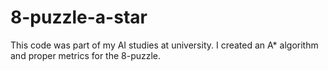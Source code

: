 # 8-puzzle-a-star

This code was part of my AI studies at university. I created an A* algorithm and proper metrics for the 8-puzzle. 
